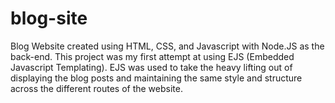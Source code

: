 # blog-site

Blog Website created using HTML, CSS, and Javascript with Node.JS as the back-end.  This project was my first attempt at using EJS (Embedded Javascript Templating).  EJS was used to take the heavy lifting out of displaying the blog posts and maintaining the same style and structure across the different routes of the website.
